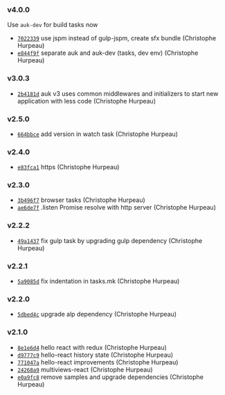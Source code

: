 ### v4.0.0

Use `auk-dev` for build tasks now

- [`7022339`](https://github.com/alpjs/auk/commit/702233950d99616a66a1aef73052e589163988a9) use jspm instead of gulp-jspm, create sfx bundle (Christophe Hurpeau)
- [`e844f9f`](https://github.com/alpjs/auk/commit/e844f9f757f210d1564aa7cf67d6a16be0f11a79) separate auk and auk-dev (tasks, dev env) (Christophe Hurpeau)


### v3.0.3

- [`2b4181d`](https://github.com/alpjs/auk/commit/2b4181d0688c8a5a0664abf89af5a9e344fcbdf4) auk v3 uses common middlewares and initializers to start new application with less code (Christophe Hurpeau)

### v2.5.0

- [`664bbce`](https://github.com/alpjs/auk/commit/664bbce6afb8327c1c6364ffcfebc1031f8728b1) add version in watch task (Christophe Hurpeau)

### v2.4.0

- [`e83fca1`](https://github.com/alpjs/auk/commit/e83fca18cd35d296b9304c99960336005448b385) https (Christophe Hurpeau)

### v2.3.0

- [`3b496f7`](https://github.com/alpjs/auk/commit/3b496f7103bc828cc12dd44d4276dfcaf05b8cd0) browser tasks (Christophe Hurpeau)
- [`ae6de7f`](https://github.com/alpjs/auk/commit/ae6de7fff93560e955d53622a81b39792aa282e3) .listen Promise resolve with http server (Christophe Hurpeau)

### v2.2.2

- [`49a1437`](https://github.com/alpjs/auk/commit/49a1437a41339008a7fa54c23311c995eb21982d) fix gulp task by upgrading gulp dependency (Christophe Hurpeau)

### v2.2.1

- [`5a9085d`](https://github.com/alpjs/auk/commit/5a9085d8da2f2c252184d5d045cc1694ca936277) fix indentation in tasks.mk (Christophe Hurpeau)

### v2.2.0

- [`5dbed4c`](https://github.com/alpjs/auk/commit/5dbed4cd2194ab3a14b8bd370011c3ad62f0cb1b) upgrade alp dependency (Christophe Hurpeau)

### v2.1.0

- [`8e1e6d4`](https://github.com/alpjs/auk/commit/8e1e6d4c2d44eb7a7e44a0b2e396e6a3ee659ff3) hello react with redux (Christophe Hurpeau)
- [`d9777c9`](https://github.com/alpjs/auk/commit/d9777c9ba985c4301a8d77103a4ac501d1656e6b) hello-react history state (Christophe Hurpeau)
- [`771047a`](https://github.com/alpjs/auk/commit/771047a34619fbe5f3c673adf6d4492705dd6ef7) hello-react improvements (Christophe Hurpeau)
- [`24268a9`](https://github.com/alpjs/auk/commit/24268a912723032b5ba9b0c03c5c07a87999cec6) multiviews-react (Christophe Hurpeau)
- [`e0a9fc8`](https://github.com/alpjs/auk/commit/e0a9fc8aac63ab2eef95550f46d0b67123263631) remove samples and upgrade dependencies (Christophe Hurpeau)


